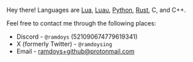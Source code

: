 Hey there!
Languages are [Lua](https://www.lua.org/), [Luau](https://luau-lang.org), [Python](https://www.python.org/), [Rust](https://www.rust-lang.org/), C, and C++.

Feel free to contact me through the following places:
- Discord - `@ramdoys` (521090674779619341)
- X (formerly Twitter) - `@ramdoysing`
- Email - ramdoys+github@protonmail.com
